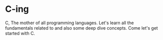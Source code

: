 # C-ing
C, The mother of all programming languages. Let's learn all the fundamentals related to and also some deep dive concepts. Come let's get started with C.